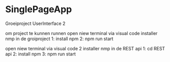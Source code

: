 # SinglePageApp

Groeiproject UserInterface 2

om project te kunnen runnen
open niew terminal via visual code
installer nmp in de groiproject
1: install npm
2: npm run start

open niew terminal via visual code
2 installer nmp in de REST api
1: cd REST api
2: install npm
3: npm run start
